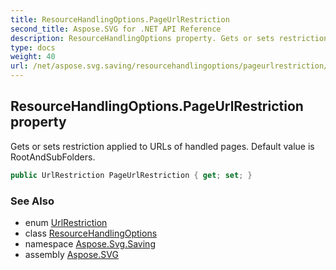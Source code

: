 ```yaml
---
title: ResourceHandlingOptions.PageUrlRestriction
second_title: Aspose.SVG for .NET API Reference
description: ResourceHandlingOptions property. Gets or sets restriction applied to URLs of handled pages. Default value is RootAndSubFolders
type: docs
weight: 40
url: /net/aspose.svg.saving/resourcehandlingoptions/pageurlrestriction/
---
```

## ResourceHandlingOptions.PageUrlRestriction property

Gets or sets restriction applied to URLs of handled pages. Default value is RootAndSubFolders.

```csharp
public UrlRestriction PageUrlRestriction { get; set; }
```

### See Also

* enum [UrlRestriction](../../urlrestriction/)
* class [ResourceHandlingOptions](../)
* namespace [Aspose.Svg.Saving](../../resourcehandlingoptions/)
* assembly [Aspose.SVG](../../../)

